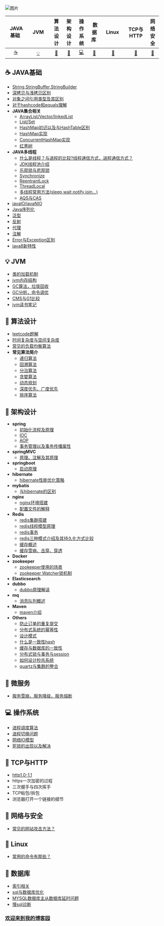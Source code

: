 ![图片](https://github.com/havenBoy/havenboy-java-Interview/blob/master/image/2.jpg)

| &nbsp;JAVA基础&nbsp; | &nbsp;&nbsp;&nbsp;JVM&nbsp;&nbsp;&nbsp; | 算法设计 | 架构设计 | 操作系统 | &nbsp;数据库&nbsp; | &nbsp;&nbsp;Linux&nbsp;&nbsp;&nbsp; | TCP与HTTP | 网络安全 |
| :--------: | :---------: | :---------: | :---------: | :---------: | :---------:| :---------: | :---------: | :---------: |
| [:coffee:](#coffee-java) | [:bulb:](#bulb-JVM) | [:pencil:](#pencil-算法设计) | [:art:](#art-架构设计) | [:computer:](#computer-操作系统)| [:orange:](#orange-databases) | [:banana:](#banana-linux)| [:apple:](#apple-TCP与HTTP) | [:grapes:](#grapes-网络与安全) |

## :coffee: JAVA基础
- [String,StringBuffer,StringBuilder](https://github.com/havenBoy/havenboy-java-Interview/blob/master/javabasic/string.md)
- [深拷贝与浅拷贝区别](https://github.com/havenBoy/havenboy-java-Interview/blob/master/javabasic/copy.md)
- [对象之间引用类型及其区别](https://github.com/havenBoy/havenboy-java-Interview/blob/master/javabasic/reference.md)
- [对于hashcode和equals理解](https://github.com/havenBoy/havenboy-java-Interview/blob/master/javabasic/hashcode-equals.md)
- **JAVA集合相关**
  * [ArrayList/Vector/linkedList](https://github.com/havenBoy/java--Interview/blob/master/javabasic/ArrayListVectorlinkedlist.md)
  * [List/Set](https://github.com/havenBoy/java--Interview/blob/master/javabasic/list-set.md)
  * [HashMap初识以及与HashTable区别](https://github.com/havenBoy/havenboy-java-Interview/blob/master/javabasic/hashmap-hashtable.md)
  * [HashMap实现](https://github.com/havenBoy/havenboy-java-Interview/blob/master/javabasic/hashmap.md)
  * [ConcurrentHashMap实现](https://github.com/havenBoy/havenboy-java-Interview/blob/master/javabasic/concurrenthashmap.md)
  * [红黑树](https://github.com/havenBoy/havenboy-java-Interview/blob/master/javabasic/red-black.md)
- **JAVA多线程**
  * [什么是线程？与进程的比较?线程通信方式，进程通信方式？](https://github.com/havenBoy/havenboy-java-Interview/blob/master/javabasic/thread.md)
  * [JDK线程池介绍](https://github.com/havenBoy/havenboy-java-Interview/blob/master/javabasic/jdk-threadPool.md)
  * [乐观锁与悲观锁](https://github.com/havenBoy/havenboy-java-Interview/blob/master/javabasic/Pessimistic-lock&&optimistic-lock.md)
  * [Synchronize](https://github.com/havenBoy/havenboy-java-Interview/blob/master/javabasic/Synchronize.md)
  * [ReentrantLock](https://github.com/havenBoy/havenboy-java-Interview/blob/master/javabasic/ReentrantLock.md)
  * [ThreadLocal](https://github.com/havenBoy/havenboy-java-Interview/blob/master/javabasic/ThreadLocal.md)
  * [多线程常用方法(sleep,wait,notify,join...)](https://github.com/havenBoy/havenboy-java-Interview/blob/master/javabasic/sleep-wait.md)
  * [AQS与CAS](https://github.com/havenBoy/havenboy-java-Interview/blob/master/javabasic/aqs-cas.md)
- [javaIO/javaNIO](https://github.com/havenBoy/havenboy-java-Interview/blob/master/javabasic/javaIO-javaNIO.md)
- [Java序列化](https://github.com/havenBoy/havenboy-java-Interview/blob/master/javabasic/serializable.md)
- [泛型](https://github.com/havenBoy/havenboy-java-Interview/blob/master/javabasic/generics.md)
- [反射](https://github.com/havenBoy/havenboy-java-Interview/blob/master/javabasic/reflection.md)
- [代理](https://github.com/havenBoy/havenboy-java-Interview/blob/master/javabasic/proxy.md)
- [注解](https://github.com/havenBoy/havenboy-java-Interview/blob/master/javabasic/annotation.md)
- [Error与Exception区别](https://github.com/havenBoy/havenboy-java-Interview/blob/master/javabasic/exception-error.md)
- [java8新特性](https://github.com/havenBoy/havenboy-java-Interview/blob/master/javabasic/java8.md)

## :bulb: JVM
- [类的加载机制](https://github.com/havenBoy/havenboy-java-Interview/blob/master/javabasic/jvm1.md)
- [jvm内存结构](https://github.com/havenBoy/havenboy-java-Interview/blob/master/javabasic/jvm2.md)
- [GC算法，垃圾回收](https://github.com/havenBoy/havenboy-java-Interview/blob/master/javabasic/jvm3.md)
- [GC分析，命令调优](https://github.com/havenBoy/havenboy-java-Interview/blob/master/javabasic/jvm4.md)
- [CMS与G1比较](https://github.com/havenBoy/havenboy-java-Interview/blob/master/javabasic/jvm5.md)
- [jvm读书笔记](https://github.com/havenBoy/java-book-notes/tree/master/%E6%B7%B1%E5%85%A5%E7%90%86%E8%A7%A3java%E8%99%9A%E6%8B%9F%E6%9C%BA)


## :pencil: 算法设计
- [leetcode题解](https://github.com/havenBoy/LeetCode)
- [时间复杂度与空间复杂度](https://github.com/havenBoy/interview/blob/master/Algorithm/complex.md)
- [常见的负载均衡算法](https://github.com/havenBoy/interview/blob/master/Algorithm/load.md)
- **常见算法简介**
  * [递归算法](https://github.com/havenBoy/interview/blob/master/Algorithm/ALG1.md)
  * [回溯算法](https://github.com/havenBoy/interview/blob/master/Algorithm/ALG2.md)
  * [分治算法](https://github.com/havenBoy/interview/blob/master/Algorithm/ALG3.md)
  * [贪婪算法](https://github.com/havenBoy/interview/blob/master/Algorithm/ALG4.md)
  * [动态规划](https://github.com/havenBoy/interview/blob/master/Algorithm/ALG5.md)
  * [深度优先、广度优先](https://github.com/havenBoy/interview/blob/master/Algorithm/ALG6.md)
  * [排序算法](https://github.com/havenBoy/interview/blob/master/Algorithm/sort.md)

## :art: 架构设计
- **spring**
  * [初始化流程及原理](https://github.com/havenBoy/havenboy-java-Interview/blob/master/Architecture-design/spring/spring-core.md)
  * [IOC](https://github.com/havenBoy/havenboy-java-Interview/blob/master/Architecture-design/spring/spring-ioc.md)
  * [AOP](https://github.com/havenBoy/havenboy-java-Interview/blob/master/Architecture-design/spring/spring-aop.md)
  * [事务管理以及事务传播属性](https://github.com/havenBoy/havenboy-java-Interview/blob/master/Architecture-design/spring/spring-transaction.md)
- **springMVC**
  * [原理、注解及其原理](https://github.com/havenBoy/havenboy-java-Interview/blob/master/Architecture-design/springmvc/springmvc.md)
- **springboot**
  * [启动原理](https://github.com/havenBoy/havenboy-java-Interview/blob/master/Architecture-design/springboot.md)
- **hibernate**
  * [hibernate性能优化策略](https://github.com/havenBoy/interview/blob/master/Architecture-design/hibernate/hibernate.md)
- **mybatis**
  * [与hibernate的区别](https://github.com/havenBoy/havenboy-java-Interview/blob/master/javabasic/hibernate-mybatis.md)
- **nginx**
  * [nginx环境搭建](https://github.com/havenBoy/interview/blob/master/Architecture-design/nginx/nginx.md)
  * [配置文件的解释](https://github.com/havenBoy/interview/blob/master/Architecture-design/nginx/nginx-config.md)
- **Redis**
  * [redis集群搭建](https://github.com/havenBoy/interview/blob/master/Architecture-design/redis/rediscluster.md)
  * [redis线程模型原理](https://github.com/havenBoy/interview/blob/master/Architecture-design/redis/redisthread.md)
  * [redis事务](https://github.com/havenBoy/interview/blob/master/Architecture-design/redis/redis-transaction.md)
  * [redis三种模式介绍及其持久化方式比较](https://github.com/havenBoy/interview/blob/master/Architecture-design/redis/redismode.md)
  * [缓存概述](https://github.com/havenBoy/interview/blob/master/Architecture-design/redis/redisall.md)
  * [缓存雪崩、击穿、穿透](https://github.com/havenBoy/interview/blob/master/Architecture-design/redis/redis-destroy.md)
- **Docker**
- **zookeeper**
  * [zookeeper使用的场景](https://github.com/havenBoy/interview/blob/master/Architecture-design/zookeeper/scene.md)
  * [zookeeper Watcher锁机制](https://github.com/havenBoy/interview/blob/master/Architecture-design/zookeeper/watcher.md)
- **Elasticsearch**
- **dubbo**
  * [dubbo原理解读](https://github.com/havenBoy/interview/blob/master/Architecture-design/dubbo/dubbo-core.md)
- **mq**
  * [消息队列概述](https://github.com/havenBoy/interview/blob/master/Architecture-design/others/mq.md)
- **Maven**
  * [maven介绍](https://github.com/havenBoy/interview/blob/master/Architecture-design/maven/maven.md)
- **Others**
  * [防止订单的重复提交](https://github.com/havenBoy/havenboy-java-Interview/blob/master/Architecture-design/others/first.md)
  * [分布式系统的幂等性](https://github.com/havenBoy/havenboy-java-Interview/blob/master/Architecture-design/others/second.md)
  * [设计模式](https://github.com/havenBoy/havenboy-java-Interview/blob/master/Architecture-design/Java%2024%20%20design-pattern%20%20and%20%207%20standard/conclusion.md)
  * [什么是一致性hash](https://github.com/havenBoy/havenboy-java-Interview/blob/master/Architecture-design/others/third.md)
  * [缓存与数据库的一致性](https://github.com/havenBoy/havenboy-java-Interview/blob/master/Architecture-design/others/cache-same.md)
  * [分布式锁与事务与session](https://github.com/havenBoy/havenboy-java-Interview/blob/master/Architecture-design/others/lock-transaction.md)
  * [如何设计秒杀系统](https://github.com/havenBoy/havenboy-java-Interview/blob/master/Architecture-design/others/seconds-kill.md)
  * [quartz与集群的整合]()
## :art: 微服务
- [服务雪崩，服务降级，服务熔断](https://github.com/havenBoy/Java-Interview/blob/master/microService/first.md)

## :computer: 操作系统
- [进程调度算法]()
- [进程切换问题]()
- [网络IO模型](https://github.com/havenBoy/Java-Interview/blob/master/operator/io-mode.md)
- [死锁的出现以及解决](https://github.com/havenBoy/Java-Interview/blob/master/operator/locks.md)
## :apple: TCP与HTTP
- [http1.0-1.1](https://github.com/havenBoy/Java-Interview/blob/master/tcp-http/http1.0-1.1.md)
- https一次加密的过程
- 三次握手与四次挥手
- TCP粘包/拆包
- 浏览器打开一个链接的细节
## :grapes: 网络与安全
- [常见的网站攻击方法？](https://github.com/havenBoy/Java-Interview/blob/master/netsafe/attack.md)
## :banana: Linux
- [常用的命令有那些？]()

## :orange: 数据库
- [索引相关](https://github.com/havenBoy/interview/blob/master/databases/index.md)
- [sql与数据库优化](https://github.com/havenBoy/interview/blob/master/databases/sql-improve.md)
- [MYSQL数据库主从数据库延时问题](https://github.com/havenBoy/interview/blob/master/databases/time-late.md)
- [慢sql诊断](https://github.com/havenBoy/interview/blob/master/databases/sql-conclusion.md)
### [欢迎来到我的博客园](http://www.cnblogs.com/zxx-813/)
